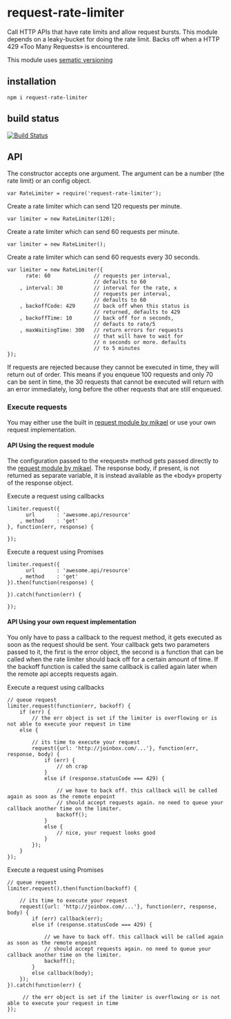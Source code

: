 # request-rate-limiter

Call HTTP APIs that have rate limits and allow request bursts. This module depends on a leaky-bucket for doing the rate limit. Backs off when a HTTP 429 «Too Many Requests» is encountered.

This module uses [sematic versioning](http://semver.org/)

## installation

    npm i request-rate-limiter

## build status

[![Build Status](https://travis-ci.org/eventEmitter/request-rate-limiter.png?branch=master)](https://travis-ci.org/eventEmitter/request-rate-limiter)


## API

The constructor accepts one argument. The argument can be a number (the rate limit) or an config object. 


    var RateLimiter = require('request-rate-limiter');


Create a rate limiter which can send 120 requests per minute.

    var limiter = new RateLimiter(120);

Create a rate limiter which can send 60 requests per minute.

    var limiter = new RateLimiter();

Create a rate limiter which can send 60 requests every 30 seconds.


    var limiter = new RateLimiter({
          rate: 60              // requests per interval, 
                                // defaults to 60
        , interval: 30          // interval for the rate, x 
                                // requests per interval, 
                                // defaults to 60
        , backoffCode: 429      // back off when this status is
                                // returned, defaults to 429
        , backoffTime: 10       // back off for n seconds, 
                                // defauts to rate/5
        , maxWaitingTime: 300   // return errors for requests
                                // that will have to wait for
                                // n seconds or more. defaults
                                // to 5 minutes
    });


If requests are rejected because they cannot be executed in time, they will return out of order. This means if you enqueue 100 requests and only 70 can be sent in time, the 30 requests that cannot be executed will return with an error immediately, long before the other requests that are still enqueued.


### Execute requests

You may either use the built in [request module by mikael](https://www.npmjs.com/package/request) or use your own request implementation.

#### API Using the request module

The configuration passed to the «request» method gets passed directly to the [request module by mikael](https://www.npmjs.com/package/request). The response body, if present, is not returned as separate variable, it is instead available as the «body» property of the response object.


Execute a request using callbacks

    limiter.request({
          url       : 'awesome.api/resource'
        , method    : 'get'
    }, function(err, response) {

    });


Execute a request using Promises


    limiter.request({
          url       : 'awesome.api/resource'
        , method    : 'get'
    }).then(function(response) {

    }).catch(function(err) {

    });



#### API Using your own request implementation


You only have to pass a callback to the request method, it gets executed as soon as the request should be sent. Your callback gets two parameters passed to it, the first is the error object, the second is a function that can be called when the rate limiter should back off for a certain amount of time. If the backoff function is called the same callback is called again later when the remote api accepts requests again.


Execute a request using callbacks

    // queue request
    limiter.request(function(err, backoff) {
        if (err) {
            // the err object is set if the limiter is overflowing or is not able to execute your request in time
        else {

            // its time to execute your request
            request({url: 'http://joinbox.com/...'}, function(err, response, body) {
                if (err) {
                    // oh crap
                }
                else if (response.statusCode === 429) {

                    // we have to back off. this callback will be called again as soon as the remote enpoint
                    // should accept requests again. no need to queue your callback another time on the limiter.
                    backoff();
                }
                else {
                    // nice, your request looks good
                }
            });
        }
    });
   


Execute a request using Promises

    // queue request
    limiter.request().then(function(backoff) {

        // its time to execute your request
        request({url: 'http://joinbox.com/...'}, function(err, response, body) {
            if (err) callback(err);
            else if (response.statusCode === 429) {

                // we have to back off. this callback will be called again as soon as the remote enpoint
                // should accept requests again. no need to queue your callback another time on the limiter.
                backoff();
            }
            else callback(body);
        });        
    }).catch(function(err) {

         // the err object is set if the limiter is overflowing or is not able to execute your request in time
    });
